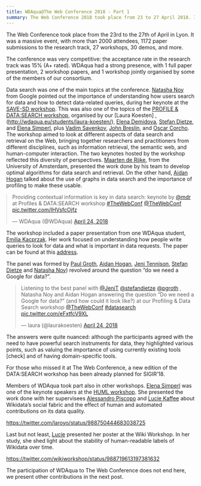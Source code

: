 ```yaml
---
title: WDAqua@The Web Conference 2018 - Part 1
summary: The Web Conference 2018 took place from 23 to 27 April 2018. It was a massive event and WDAqua was present in various forms, of which we write in this post (part 1).
---
```

The Web Conference took place from the 23rd to the 27th of April  in Lyon. It was a massive event, with more than 2000 attendees, 1172 paper submissions to the research track, 27 workshops, 30 demos, and more.

The conference was very competitive: the acceptance rate in the research track was 15% (A+ rated). WDAqua had a strong presence, with 1 full paper presentation, 2 workshop papers, and 1 workshop jointly organised by some of the members of our consortium.

Data search was one of the main topics at the conference. [Natasha Noy](https://ai.google/research/people/NatalyaNoy) from Google pointed out the importance of understanding how users search for data and how to detect data-related queries, during her keynote at the [SAVE-SD workshop](https://save-sd.github.io/2018/index.html). 
This was also one of the topics of the [PROFILE & DATA:SEARCH workshop](https://profiles-datasearch.github.io/2018/), organised by our [Laura Koesten] , (http://wdaqua.eu/students/laura-koesten/), [Elena Demidova](https://demidova.wordpress.com/), [Stefan Dietze](https://stefandietze.wordpress.com), and [Elena Simperl](http://wdaqua.eu/supervisors/elena-simperl/), plus [Vadim Savenkov](https://www.wu.ac.at/infobiz/team/vadim-savenkov), [John Breslin](http://www.nuigalway.ie/our-research/people/engineering-and-informatics/johnbreslin/), and [Oscar Corcho](http://mayor2.dia.fi.upm.es/oeg-upm/index.php/en/teachers/11-ocorcho/). The workshop aimed to look at different aspects of data search and retrieval on the Web, bringing together researchers and practitioners from different disciplines, such as information retrieval, the semantic web, and human-computer interaction.
The two keynotes hosted by the workshop reflected this diversity of perspectives. [Maarten de Rijke](https://staff.fnwi.uva.nl/m.derijke/), from the University of Amsterdam, presented the work done by his team to develop optimal algorithms for data search and retrieval. On the other hand, [Aidan Hogan](http://aidanhogan.com/) talked about the use of graphs in data search and the importance of profiling to make these usable.

<blockquote class="twitter-tweet" data-lang="en" style="margin-left:auto; margin-right:auto;"><p lang="en" dir="ltr">Providing contextual information is key in data search: keynote by  <a href="https://twitter.com/mdr?ref_src=twsrc%5Etfw">@mdr</a> at Profiles &amp; DATA:SEARCH workshop <a href="https://twitter.com/hashtag/TheWebConf?src=hash&amp;ref_src=twsrc%5Etfw">#TheWebConf</a> <a href="https://twitter.com/TheWebConf?ref_src=twsrc%5Etfw">@TheWebConf</a> <a href="https://t.co/IHVsfcOjfz">pic.twitter.com/IHVsfcOjfz</a></p>&mdash; WDAqua (@WDAqua) <a href="https://twitter.com/WDAqua/status/988686714171469824?ref_src=twsrc%5Etfw">April 24, 2018</a></blockquote>
<script async src="https://platform.twitter.com/widgets.js" charset="utf-8"></script>

The workshop included a paper presentation from one WDAqua student, [Emilia Kacprzak](http://wdaqua.eu/students/emilia-kacprzak/). Her work focused on understanding how people write queries to look for data and what is important in data requests. The paper can be found at this [address](https://dl.acm.org/citation.cfm?id=3191597).

The panel was formed by [Paul Groth](http://pgroth.com/), [Aidan Hogan](http://aidanhogan.com), [Jeni Tennison](https://www.jenitennison.com), [Stefan Dietze](https://stefandietze.wordpress.com/) and [Natasha Noy](https://research.google.com/pubs/NatalyaNoy.html)) revolved around the question “do we need a Google for data?”.

<blockquote class="twitter-tweet" data-lang="en"><p lang="en" dir="ltr">Listening to the best panel with <a href="https://twitter.com/JeniT?ref_src=twsrc%5Etfw">@JeniT</a> <a href="https://twitter.com/stefandietze?ref_src=twsrc%5Etfw">@stefandietze</a> <a href="https://twitter.com/pgroth?ref_src=twsrc%5Etfw">@pgroth</a> , Natasha Noy and Aidan Hogan answering the question “Do we need a Google for data?” (and how could it look like?) at our Profiling &amp; Data Search workshop <a href="https://twitter.com/TheWebConf?ref_src=twsrc%5Etfw">@TheWebConf</a> <a href="https://twitter.com/hashtag/datasearch?src=hash&amp;ref_src=twsrc%5Etfw">#datasearch</a> <a href="https://t.co/eFxtfcV9XL">pic.twitter.com/eFxtfcV9XL</a></p>&mdash; laura (@laurakoesten) <a href="https://twitter.com/laurakoesten/status/988788631836987393?ref_src=twsrc%5Etfw">April 24, 2018</a></blockquote>
<script async src="https://platform.twitter.com/widgets.js" charset="utf-8"></script>

 The answers were quite nuanced: although the participants agreed with the need to have powerful search instruments for data, they highlighted various points, such as valuing the importance of using currently existing tools [check] and of having domain-specific tools.

For those who missed it at The Web Conference, a new edition of the DATA:SEARCH workshop has been already planned for SIGIR’18.


Members of WDAqua took part also in other workshops. [Elena Simperl](http://wdaqua.eu/supervisors/elena-simperl/) was one of the keynote speakers at the [HUML workshop](https://humlworkshop.github.io/HumL-WWW2018/). She presented the work done with her supervisees [Alessandro Piscopo](http://wdaqua.eu/students/alessandro-piscopo/) and [Lucie Kaffee](http://wdaqua.eu/students/lucie-aim%C3%A9e-kaffee/) about Wikidata’s social fabric and the effect of human and automated contributions on its data quality.

https://twitter.com/laroyo/status/988750444683038725

Last but not least, [Lucie](http://wdaqua.eu/students/lucie-aim%C3%A9e-kaffee/) presented her poster at the Wiki Workshop. In her study, she shed light about the stability of human-readable labels of Wikidata over time.  

https://twitter.com/wikiworkshop/status/988719613197381632

The participation of WDAqua to The Web Conference does not end here, we present other contributions in the next post.

